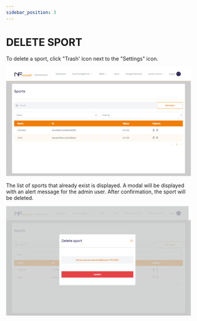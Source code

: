 ```yaml
---
sidebar_position: 3
---
```


# DELETE SPORT

To delete a sport, click "Trash' icon next to the "Settings" icon.

![1](/img/novoesporte.png)

The list of sports that already exist is displayed. A modal will be displayed with an alert message for the admin user. After confirmation, the sport will be deleted.

![1](/img/apagaresporte.png)
